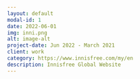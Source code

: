 ```yaml
---
layout: default
modal-id: 1
date: 2022-06-01
img: inni.png
alt: image-alt
project-date: Jun 2022 - March 2021
client: work
category: https://www.innisfree.com/my/en
description: Innisfree Global Website
---
```

